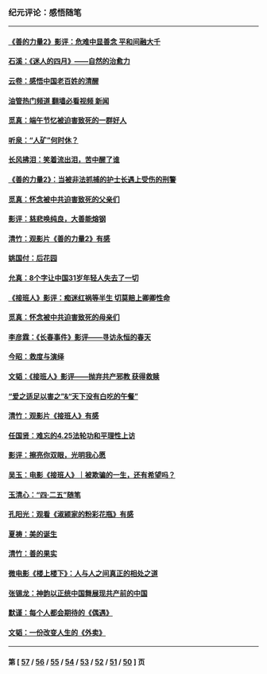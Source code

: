 ### 纪元评论：感悟随笔
---
#### [《善的力量2》影评：危难中显善念 平和间融大千](../../pages/nsc1035/n14028390.md?07110330) 
#### [石溪：《迷人的四月》——自然的治愈力](../../pages/nsc1035/n14027049.md?07110330) 
#### [云卷：感悟中国老百姓的清醒](../../pages/nsc1035/n14025152.md?07110330) 
#### [油管热门频道 翻墙必看视频 新闻](ok?07110330)
#### [觅真：端午节忆被迫害致死的一群好人](../../pages/nsc1035/n14020985.md?07110330) 
#### [听泉：“人矿”何时休？](../../pages/nsc1035/n14016609.md?07110330) 
#### [长风拂泪：笑着流出泪，苦中醒了谁](../../pages/nsc1035/n14016469.md?07110330) 
#### [《善的力量2》：当被非法抓捕的护士长遇上受伤的刑警](../../pages/nsc1035/n14015561.md?07110330) 
#### [觅真：怀念被中共迫害致死的父亲们](../../pages/nsc1035/n14014258.md?07110330) 
#### [影评：慈悲唤纯良，大善能熔钢](../../pages/nsc1035/n14010867.md?07110330) 
#### [清竹：观影片《善的力量2》有感](../../pages/nsc1035/n14010015.md?07110330) 
#### [姚国付：后花园](../../pages/nsc1035/n14005301.md?07110330) 
#### [允真：8个字让中国31岁年轻人失去了一切](../../pages/nsc1035/n13999093.md?07110330) 
#### [《接班人》影评：痴迷红祸等半生 切莫赔上卿卿性命](../../pages/nsc1035/n13998676.md?07110330) 
#### [觅真：怀念被中共迫害致死的母亲们](../../pages/nsc1035/n13997271.md?07110330) 
#### [李彦霖：《长春事件》影评——寻访永恒的春天](../../pages/nsc1035/n13995112.md?07110330) 
#### [今昭：救度与演绎](../../pages/nsc1035/n13992670.md?07110330) 
#### [文韬：《接班人》影评——抛弃共产邪教 获得救赎](../../pages/nsc1035/n13990160.md?07110330) 
#### [“爱之适足以害之”&“天下没有白吃的午餐”](../../pages/nsc1035/n13988391.md?07110330) 
#### [清竹：观影片《接班人》有感](../../pages/nsc1035/n13983561.md?07110330) 
#### [任国贤：难忘的4.25法轮功和平理性上访](../../pages/nsc1035/n13983482.md?07110330) 
#### [影评：擦亮你双眼，光明我心愿](../../pages/nsc1035/n13982333.md?07110330) 
#### [吴玉：电影《接班人》｜被欺骗的一生，还有希望吗？](../../pages/nsc1035/n13981972.md?07110330) 
#### [玉清心：“四·二五”随笔](../../pages/nsc1035/n13978628.md?07110330) 
#### [孔阳光：观看《淑颍家的粉彩花瓶》有感](../../pages/nsc1035/n13967929.md?07110330) 
#### [夏祷：美的诞生](../../pages/nsc1035/n13962321.md?07110330) 
#### [清竹：善的果实](../../pages/nsc1035/n13963980.md?07110330) 
#### [微电影《楼上楼下》：人与人之间真正的相处之道](../../pages/nsc1035/n13944319.md?07110330) 
#### [张锡龙：神韵以正统中国舞展现共产前的中国](../../pages/nsc1035/n13939727.md?07110330) 
#### [默谨：每个人都会期待的《偶遇》](../../pages/nsc1035/n13939091.md?07110330) 
#### [文韬：一份改变人生的《外卖》](../../pages/nsc1035/n13931822.md?07110330) 

---
#### 第 [ [57](./57.md?07110330) / [56](./56.md?07110330) / [55](./55.md?07110330) / [54](./54.md?07110330) / [53](./53.md?07110330) / [52](./52.md?07110330) / [51](./51.md?07110330) / [50](./50.md?07110330) ] 页
